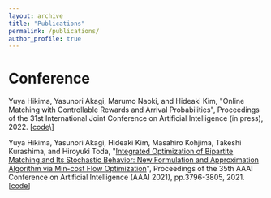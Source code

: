 ```yaml
---
layout: archive
title: "Publications"
permalink: /publications/
author_profile: true
---
```


# Conference
Yuya Hikima, Yasunori Akagi, Marumo Naoki, and Hideaki Kim, "Online Matching with Controllable Rewards and Arrival Probabilities", Proceedings of the 31st International Joint Conference on Artificial Intelligence (in press), 2022. \[[code]([https://github.com/Yuya-Hikima/AAAI-2021-Integrated-Optimization-fot-Bipartite-Matching-and-Its-Stochastic-Behavior](https://github.com/Yuya-Hikima/IJCAI2022-Online-Matching-with-Controllable-Rewards-and-Arrival-Probabilities))\]

Yuya Hikima, Yasunori Akagi, Hideaki Kim, Masahiro Kohjima, Takeshi Kurashima, and Hiroyuki Toda, "[Integrated Optimization of Bipartite Matching and Its Stochastic Behavior: New Formulation and Approximation Algorithm via Min-cost Flow Optimization](https://ojs.aaai.org/index.php/AAAI/article/view/16497)", Proceedings of the 35th AAAI Conference on Artificial Intelligence (AAAI 2021), pp.3796-3805, 2021. \[[code](https://github.com/Yuya-Hikima/AAAI-2021-Integrated-Optimization-fot-Bipartite-Matching-and-Its-Stochastic-Behavior)\]

